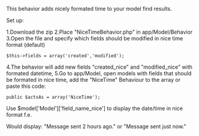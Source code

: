 This behavior adds nicely formated time to your model find results.

Set up:

1.Download the zip
2.Place "NiceTimeBehavior.php" in app/Model/Behavior
3.Open the file and specify which fields should be modified in nice time format (default)

	$this->fields = array('created','modified');

4.The behavior will add new fields "created_nice" and "modified_nice" with formated datetime,
5.Go to app/Model, open models with fields that should be formated in nice time, add the "NiceTime" Behaviour to the array or paste this code:

    public $actsAs = array('NiceTime');

Use $model['Model']['field_name_nice'] to display the date/time in nice format
f.e.

<? echo Message sent '.$model['Model']['field_name_nice']; ?>
Would display:
"Message sent 2 hours ago."
or
"Message sent just now."

